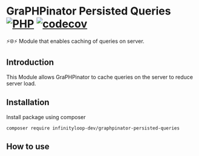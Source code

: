 # GraPHPinator Persisted Queries [![PHP](https://github.com/infinityloop-dev/graphpinator-persisted-queries/workflows/PHP/badge.svg?branch=master)](https://github.com/infinityloop-dev/graphpinator-upload/actions?query=workflow%3APHP) [![codecov](https://codecov.io/gh/infinityloop-dev/graphpinator-upload/branch/master/graph/badge.svg)](https://codecov.io/gh/infinityloop-dev/graphpinator-upload)

:zap::globe_with_meridians::zap: Module that enables caching of queries on server.

## Introduction

This Module allows GraPHPinator to cache queries on the server to reduce server load. 

## Installation

Install package using composer

```composer require infinityloop-dev/graphpinator-persisted-queries```

## How to use
